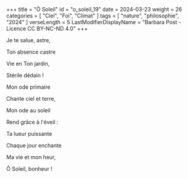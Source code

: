 +++
title = "Ô Soleil"
id = "o_soleil_19"
date = 2024-03-23
weight = 26
categories = [ "Ciel", "Foi", "Climat" ]
tags = [ "nature", "philosophie", "2024" ]
verseLength = 5
LastModifierDisplayName = "Barbara Post - Licence CC BY-NC-ND 4.0"
+++

Je te salue, astre,

Ton absence castre

Vie en Ton jardin,

Stérile dédain !

Mon ode primaire

Chante ciel et terre,

Mon ode au soleil

Rend grâce à l'éveil : 

Ta lueur puissante

Chaque jour enchante

Ma vie et mon heur,

Ô Soleil, bonheur !
